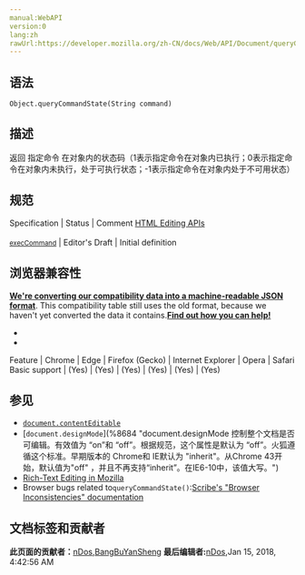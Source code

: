 ```yaml
---
manual:WebAPI
version:0
lang:zh
rawUrl:https://developer.mozilla.org/zh-CN/docs/Web/API/Document/queryCommandState
---
```





## 语法<a name="语法"></a>

```
Object.queryCommandState(String command)
```

## 描述<a name="描述"></a>


返回 指定命令 在对象内的状态码（1表示指定命令在对象内已执行；0表示指定命令在对象内未执行，处于可执行状态；-1表示指定命令在对象内处于不可用状态）


## 规范<a name="规范"></a>

Specification | Status | Comment 
[HTML Editing APIs<br></br><small>execCommand</small>](%26123 "") | Editor&#39;s Draft | Initial definition 


## 浏览器兼容性<a name="浏览器兼容性"></a>


**[We&#39;re converting our compatibility data into a machine-readable JSON format](%3344 "")**. This compatibility table still uses the old format, because we haven&#39;t yet converted the data it contains.**[Find out how you can help!](%3392 "")**


* 
* 

Feature | Chrome | Edge | Firefox (Gecko) | Internet Explorer | Opera | Safari 
Basic support | (Yes) | (Yes) | (Yes) | (Yes) | (Yes) | (Yes) 




## 参见<a name="参见"></a>

* [`document.contentEditable`](%26217 "此页面仍未被本地化, 期待您的翻译!")
* [`document.designMode`](%8684 "document.designMode 控制整个文档是否可编辑。有效值为 “on”和 “off”。根据规范，这个属性是默认为 “off”。火狐遵循这个标准。早期版本的 Chrome和 IE默认为 "inherit"。从Chrome 43开始，默认值为"off" ，并且不再支持“inherit”。在IE6-10中，该值大写。")
* [Rich-Text Editing in Mozilla](%26125 "")
* Browser bugs related to`queryCommandState()`:[Scribe&#39;s &quot;Browser Inconsistencies&quot; documentation](%26218 "")



## 文档标签和贡献者
**此页面的贡献者：**[nDos](%5136 ""),[BangBuYanSheng](%26219 "")
**最后编辑者:**[nDos](%5136 ""),<time>Jan 15, 2018, 4:42:56 AM</time>


